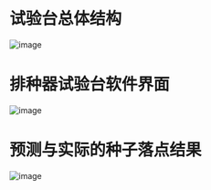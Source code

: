# 试验台总体结构
 ![image](https://github.com/user-attachments/assets/e9c52d35-0fec-4f7e-bcde-80061c297de8)
# 排种器试验台软件界面
 ![image](https://github.com/user-attachments/assets/807e5d1b-6c63-4dd4-a00d-80a5892d9dd9)
# 预测与实际的种子落点结果
![image](https://github.com/user-attachments/assets/929aa6e8-b91e-42b7-a269-7ddc9706c10c)

